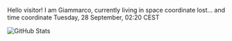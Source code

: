 Hello visitor! I am Giammarco, currently living in space coordinate lost... and time coordinate Tuesday, 28 September, 02:20 CEST

![GitHub Stats](https://github-readme-stats.vercel.app/api?username=grcasanova)
